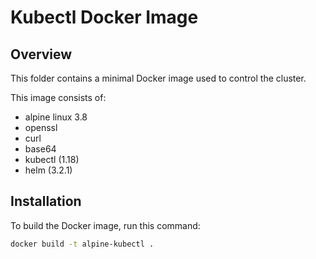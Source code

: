 # Kubectl Docker Image

## Overview

This folder contains a minimal Docker image used to control the cluster.

This image consists of:

- alpine linux 3.8
- openssl
- curl
- base64
- kubectl (1.18)
- helm (3.2.1)

## Installation

To build the Docker image, run this command:

```bash
docker build -t alpine-kubectl .
```